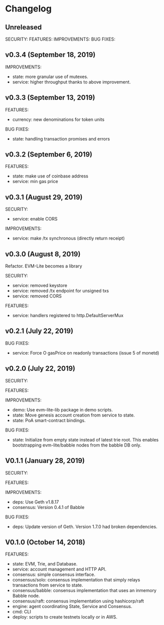 
# Changelog

## Unreleased

SECURITY:
FEATURES:
IMPROVEMENTS:
BUG FIXES:

## v0.3.4 (September 18, 2019)

IMPROVEMENTS:

- state: more granular use of mutexes.
- service: higher throughput thanks to above improvement.

## v0.3.3 (September 13, 2019)

FEATURES:

- currency: new denominations for token units

BUG FIXES:

- state: handling transaction promises and errors

## v0.3.2 (September 6, 2019)

FEATURES:
- state: make use of coinbase address
- service: min gas price

## v0.3.1 (August 29, 2019)

SECURITY:
- service: enable CORS

IMPROVEMENTS:
- service: make /tx synchronous (directly return receipt)

## v0.3.0 (August 8, 2019)

Refactor. EVM-Lite becomes a library

SECURITY:
- service: removed keystore
- service: removed /tx endpoint for unsigned txs
- service: removed CORS

FEATURES:
- service: handlers registered to http.DefaultServerMux

## v0.2.1 (July 22, 2019)

BUG FIXES: 
- service: Force O gasPrice on readonly transactions (issue 5 of monetd)

## v0.2.0 (July 22, 2019)

SECURITY:

FEATURES:

IMPROVEMENTS:
- demo: Use evm-lite-lib package in demo scripts.
- state: Move genesis account creation from service to state. 
- state: PoA smart-contract bindings.

BUG FIXES:
- state: Initialize from empty state instead of latest trie root. This enables
         bootstrapping evm-lite/babble nodes from the babble DB only.

## V0.1.1 (January 28, 2019)

SECURITY:

FEATURES:

IMPROVEMENTS:
- deps: Use Geth v1.8.17
- consensus: Version 0.4.1 of Babble

BUG FIXES:
- deps: Update version of Geth. Version 1.7.0 had broken dependencies.

## V0.1.0 (October 14, 2018)

FEATURES:
- state: EVM, Trie, and Database.
- service: account management and HTTP API.
- consensus: simple consensus interface.
- consensus/solo: consensus implementation that simply relays transactions from
  service to state.
- consensus/babble: consensus implementation that uses an inmemory Babble node.
- consensus/raft: consensus implementation using hashicorp/raft
- engine: agent coordinating State, Service and Consensus.
- cmd: CLI
- deploy: scripts to create testnets locally or in AWS.
